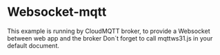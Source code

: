 # Websocket-mqtt
This example is running by CloudMQTT broker, to provide a Websocket between web app and the broker
Don´t forget to call mqttws31.js in your default document.
